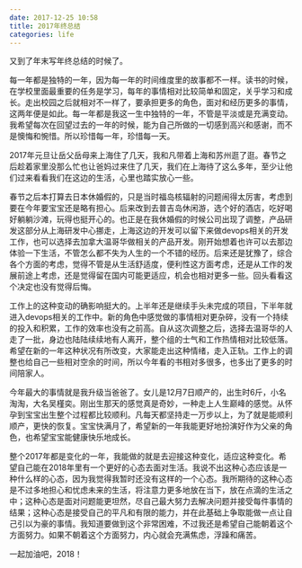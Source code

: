 ```yaml
---
date: 2017-12-25 10:58
title: 2017年终总结
categories: life
---
```


又到了年末写年终总结的时候了。

每一年都是独特的一年，因为每一年的时间维度里的故事都不一样。读书的时候，在学校里面最重要的任务是学习，每年的事情相对比较简单和固定，关乎学习和成长。走出校园之后就相对不一样了，要承担更多的角色，面对和经历更多的事情，这两年便是如此。每一年都是我这一生中独特的一年，不管是平淡或是充满变动。我希望每次在回望过去的一年的时候，能为自己所做的一切感到高兴和感谢，而不是懊悔和惋惜。所以珍惜每一年，珍惜每一天。

2017年元旦让岳父岳母来上海住了几天，我和凡带着上海和苏州逛了逛。春节之后趁着家里没那么忙也让爸妈过来住了几天，我们在上海待了这么多年，至少让他们过来看看我们在这边的生活，心里也踏实放心一些。

春节之后本打算去日本休婚假的，只是当时福岛核辐射的问题闹得太厉害，考虑到要在今年要宝宝还是略有担心。后来改到去普吉岛休闲游，选个好的酒店，吃好喝好躺躺沙滩，玩得也挺开心的。也正是在我休婚假的时候公司出现了调整，产品研发这部分从上海研发中心挪走，上海这边的开发可以留下来做devops相关的开发工作，也可以选择去加拿大温哥华做相关的产品开发。刚开始想着也许可以去那边体验一下生活，不管怎么都不失为人生的一个不错的经历。后来还是犹豫了，综合各个方面的考虑，觉得不管是从生活舒适度，便利性这方面考虑，还是从工作的发展前途上考虑，还是觉得留在国内可能更适应，机会也相对更多一些。回头看看这个决定也没有觉得后悔。

工作上的这种变动的确影响挺大的。上半年还是继续手头未完成的项目，下半年就进入devops相关的工作中。新的角色中感觉做的事情相对更杂碎，没有一个持续的投入和积累，工作的效率也没有之前高。自从这次调整之后，选择去温哥华的人走了一批，身边也陆陆续续地有人离开，整个组的士气和工作热情相对比较低落。希望在新的一年这种状况有所改变，大家能走出这种情绪，走入正轨。工作上的调整也给自己一些相对空余的时间，所以今年看的书相对多很多，也多出了更多的时间陪家人。

今年最大的事情就是我升级当爸爸了。女儿是12月7日顺产的，出生时6斤，小名淘淘，大名吴槿奕。刚出生那天的感觉真是奇妙，一种走上人生巅峰的感觉。从怀孕到宝宝出生整个过程都比较顺利。凡每天都坚持走一万步以上，为了就是能顺利顺产，更快的恢复。宝宝快满月了，希望新的一年我能更好地扮演好作为父亲的角色，也希望宝宝能健康快乐地成长。

整个2017年都是变化的一年，我能做的就是去迎接这种变化，适应这种变化。希望自己能在2018年里有一个更好的心态去面对生活。我说不出这种心态应该是一种什么样的心态，因为我觉得我暂时还没有这样的一个心态。我所期待的这种心态是不过多地担心和忧虑未来的生活，将注意力更多地放在当下，放在点滴的生活之中；这种心态是面对问题能更坦然，尽自己最大努力去解决问题并接受每件事情的结果；这种心态是接受自己的平凡和有限的能力，并在此基础上争取能做一点让自己引以为豪的事情。我知道要做到这个非常困难，不过我还是希望自己能朝着这个方面努力。如果不朝着这个方面努力，内心就会充满焦虑，浮躁和痛苦。

一起加油吧，2018！
